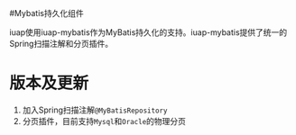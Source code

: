 ﻿#Mybatis持久化组件

iuap使用iuap-mybatis作为MyBatis持久化的支持。iuap-mybatis提供了统一的Spring扫描注解和分页插件。


# 版本及更新 

1. 加入Spring扫描注解`@MyBatisRepository`
2. 分页插件，目前支持`Mysql`和`Oracle`的物理分页
